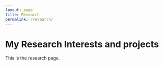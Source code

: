 ```yaml
---
layout: page
title: Research
permalink: /research/
---
```


# My Research Interests and projects
This is the research page.
